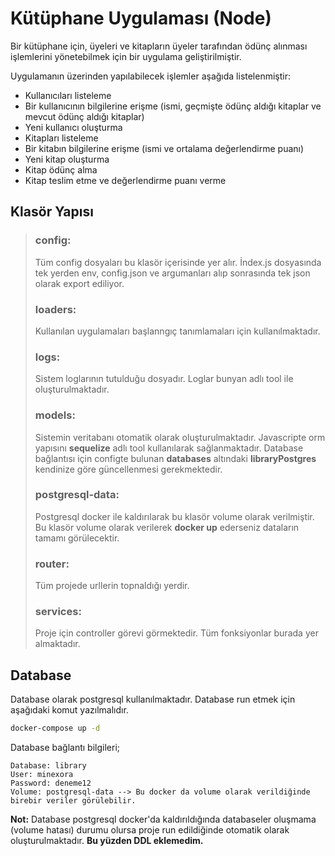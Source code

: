 # Kütüphane Uygulaması (Node)
Bir kütüphane için, üyeleri ve kitapların üyeler tarafından ödünç alınması işlemlerini yönetebilmek
için bir uygulama geliştirilmiştir.

Uygulamanın üzerinden yapılabilecek işlemler aşağıda listelenmiştir:
- Kullanıcıları listeleme
- Bir kullanıcının bilgilerine erişme (ismi, geçmişte ödünç aldığı kitaplar ve mevcut ödünç aldığı kitaplar)
- Yeni kullanıcı oluşturma
- Kitapları listeleme
- Bir kitabın bilgilerine erişme (ismi ve ortalama değerlendirme puanı)
- Yeni kitap oluşturma
- Kitap ödünç alma
- Kitap teslim etme ve değerlendirme puanı verme

## Klasör Yapısı
> ### **config**:
> Tüm config dosyaları bu klasör içerisinde yer alır. İndex.js dosyasında tek yerden env, config.json ve argumanları alıp sonrasında tek json olarak export ediliyor.
> ### **loaders**:
> Kullanılan uygulamaları başlanngıç tanımlamaları için kullanılmaktadır.
> ### **logs**:
> Sistem loglarının tutulduğu dosyadır. Loglar bunyan adlı tool ile oluşturulmaktadır.
> ### **models**:
> Sistemin veritabanı otomatik olarak oluşturulmaktadır. Javascripte orm yapısını **sequelize** adlı tool kullanılarak sağlanmaktadır. Database bağlantısı için configte bulunan **databases** altındaki **libraryPostgres** kendinize göre güncellenmesi gerekmektedir.
> ### **postgresql-data**:
> Postgresql docker ile kaldırılarak bu klasör volume olarak verilmiştir. Bu klasör volume olarak verilerek **docker up** ederseniz dataların tamamı görülecektir.
> ### **router**: 
> Tüm projede urllerin topnaldığı yerdir.
> ### **services**:
> Proje için controller görevi görmektedir. Tüm fonksiyonlar burada yer almaktadır.


## Database
Database olarak postgresql kullanılmaktadır. Database run etmek için aşağıdaki komut yazılmalıdır.
```bash
docker-compose up -d 
```
Database bağlantı bilgileri;

    Database: library
    User: minexora
    Password: deneme12
    Volume: postgresql-data --> Bu docker da volume olarak verildiğinde birebir veriler görülebilir.

**Not:** Database postgresql docker'da kaldırıldığında databaseler oluşmama (volume hatası) durumu olursa proje run edildiğinde otomatik olarak oluşturulmaktadır.
**Bu yüzden DDL eklemedim.**